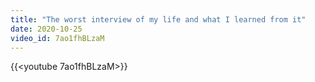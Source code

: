 ```yaml
---
title: "The worst interview of my life and what I learned from it"
date: 2020-10-25
video_id: 7ao1fhBLzaM
---
```


{{<youtube 7ao1fhBLzaM>}}
